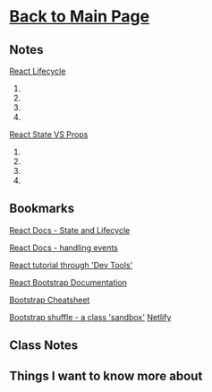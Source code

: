 # [Back to Main Page](https://reecerenninger.github.io/reading-notes/)

## Notes

[React Lifecycle](https://medium.com/@joshuablankenshipnola/react-component-lifecycle-events-cb77e670a093)

1.
2.
3.
4.

[React State VS Props](https://www.youtube.com/watch?v=IYvD9oBCuJI)

1.
2.
3.
4.

## Bookmarks

[React Docs - State and Lifecycle](https://reactjs.org/docs/state-and-lifecycle.html)

[React Docs - handling events](https://reactjs.org/docs/handling-events.html)

[React tutorial through 'Dev Tools'](https://reactjs.org/tutorial/tutorial.html)

[React Bootstrap Documentation](https://react-bootstrap.github.io/)

[Bootstrap Cheatsheet](https://getbootstrap.com/docs/5.0/examples/cheatsheet/)

[Bootstrap shuffle - a class 'sandbox'](https://bootstrapshuffle.com/classes)
[Netlify](https://www.netlify.com/)

## Class Notes

## Things I want to know more about
